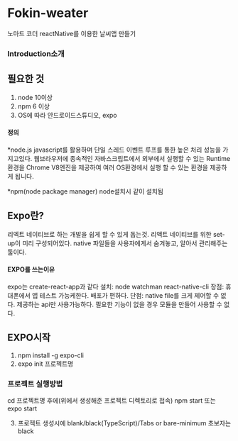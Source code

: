 # Fokin-weater
노마드 코더 reactNative를 이용한 날씨앱  만들기

### Introduction소개

## 필요한 것
1. node 10이상
2. npm 6 이상
3. OS에 따라 안드로이드스튜디오, expo

#### 정의
*node.js
javascript를 활용하며 단일 스레드 이벤트 루프를 통한 높은 처리 성능을 가지고있다.
웹브라우저에 종속적인 자바스크립트에서 외부에서 실행할 수 있는 Runtime 환경을 Chrome V8엔진을 제공하여 여러 OS환경에서 실행 할 수 있는 환경을 제공하게 됩니다.

*npm(node package manager) 
node설치시 같이 설치됨


## Expo란?
리엑트 네이티브로 하는 개발을 쉽게 할 수 있게 돕는것. 리액트 네이티브를 위한 set-up이 미리 구성되어있다. native 파일들을 사용자에게서 숨겨놓고, 알아서 관리해주는 툴이다.


#### EXPO를 쓰는이유
expo는 create-react-app과 같다
설치: node watchman react-native-cli
장점: 휴대폰에서 앱 테스트 가능케한다. 배포가 편하다. 
단점: native file를 크게 제어할 수 없다. 제공하는 api만 사용가능하다. 필요한 기능이 없을 경우 모듈을 만들어 사용할 수 없다.

## EXPO시작

1. npm install -g expo-cli
2. expo init 프로젝트명

### 프로젝트 실행방법 
cd 프로젝트명 후에(위에서 생성해준 프로젝트 디렉토리로 접속)
npm start 또는 expo start

3. 프로젝트 생성시에 blank/black(TypeScript)/Tabs or bare-minimum
초보자는 black





